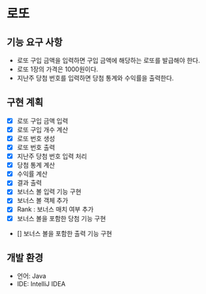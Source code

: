 # 로또
## 기능 요구 사항
- 로또 구입 금액을 입력하면 구입 금액에 해당하는 로또를 발급해야 한다.
- 로또 1장의 가격은 1000원이다.
- 지난주 당첨 번호를 입력하면 당첨 통계와 수익률을 출력한다.

## 구현 계획
- [x] 로또 구입 금액 입력
- [x] 로또 구입 개수 계산
- [x] 로또 번호 생성 
- [x] 로또 번호 출력 
- [x] 지난주 당첨 번호 입력 처리 
- [x] 당첨 통계 계산 
- [x] 수익률 계산
- [x] 결과 출력 
- [x] 보너스 볼 입력 기능 구현
- [x] 보너스 볼 객체 추가
- [x] Rank : 보너스 매치 여부 추가
- [x] 보너스 볼을 포함한 당첨 기능 구현
- [] 보너스 볼을 포함한 출력 기능 구현

## 개발 환경

- 언어: Java
- IDE: IntelliJ IDEA 






